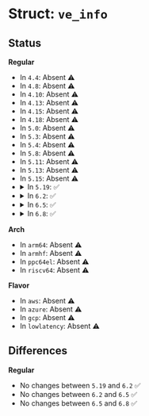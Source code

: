 # Struct: <code>ve_info</code>

## Status
<b>Regular</b>
<ul>
<li>
In <code>4.4</code>: Absent ⚠️
</li>
<li>
In <code>4.8</code>: Absent ⚠️
</li>
<li>
In <code>4.10</code>: Absent ⚠️
</li>
<li>
In <code>4.13</code>: Absent ⚠️
</li>
<li>
In <code>4.15</code>: Absent ⚠️
</li>
<li>
In <code>4.18</code>: Absent ⚠️
</li>
<li>
In <code>5.0</code>: Absent ⚠️
</li>
<li>
In <code>5.3</code>: Absent ⚠️
</li>
<li>
In <code>5.4</code>: Absent ⚠️
</li>
<li>
In <code>5.8</code>: Absent ⚠️
</li>
<li>
In <code>5.11</code>: Absent ⚠️
</li>
<li>
In <code>5.13</code>: Absent ⚠️
</li>
<li>
In <code>5.15</code>: Absent ⚠️
</li>
<li>
<details>
<summary>In <code>5.19</code>: ✅</summary>

```c
struct ve_info {
    u64 exit_reason;
    u64 exit_qual;
    u64 gla;
    u64 gpa;
    u32 instr_len;
    u32 instr_info;
};
```
</details>
</li>
<li>
<details>
<summary>In <code>6.2</code>: ✅</summary>

```c
struct ve_info {
    u64 exit_reason;
    u64 exit_qual;
    u64 gla;
    u64 gpa;
    u32 instr_len;
    u32 instr_info;
};
```
</details>
</li>
<li>
<details>
<summary>In <code>6.5</code>: ✅</summary>

```c
struct ve_info {
    u64 exit_reason;
    u64 exit_qual;
    u64 gla;
    u64 gpa;
    u32 instr_len;
    u32 instr_info;
};
```
</details>
</li>
<li>
<details>
<summary>In <code>6.8</code>: ✅</summary>

```c
struct ve_info {
    u64 exit_reason;
    u64 exit_qual;
    u64 gla;
    u64 gpa;
    u32 instr_len;
    u32 instr_info;
};
```
</details>
</li>
</ul>
<b>Arch</b>
<ul>
<li>
In <code>arm64</code>: Absent ⚠️
</li>
<li>
In <code>armhf</code>: Absent ⚠️
</li>
<li>
In <code>ppc64el</code>: Absent ⚠️
</li>
<li>
In <code>riscv64</code>: Absent ⚠️
</li>
</ul>
<b>Flavor</b>
<ul>
<li>
In <code>aws</code>: Absent ⚠️
</li>
<li>
In <code>azure</code>: Absent ⚠️
</li>
<li>
In <code>gcp</code>: Absent ⚠️
</li>
<li>
In <code>lowlatency</code>: Absent ⚠️
</li>
</ul>

## Differences
<b>Regular</b>
<ul>
<li>
No changes between <code>5.19</code> and <code>6.2</code> ✅
</li>
<li>
No changes between <code>6.2</code> and <code>6.5</code> ✅
</li>
<li>
No changes between <code>6.5</code> and <code>6.8</code> ✅
</li>
</ul>
